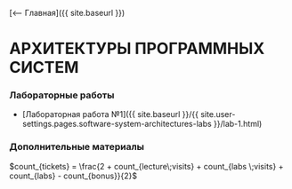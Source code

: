 [⟵ Главная]({{ site.baseurl }})

# АРХИТЕКТУРЫ ПРОГРАММНЫХ СИСТЕМ

### Лабораторные работы

* [Лабораторная работа №1]({{ site.baseurl }}/{{ site.user-settings.pages.software-system-architectures-labs }}/lab-1.html)

### Дополнительные материалы
$count_{tickets} = \frac{2 + count_{lecture\;visits} + count_{labs \;visits} + count_{labs} - count_{bonus}}{2}$
